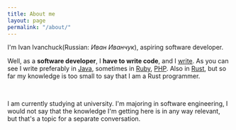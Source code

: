 ```yaml
---
title: About me
layout: page
permalink: "/about/"
---
```


I'm Ivan Ivanchuck(Russian: *Иван Иванчук*), aspiring software developer.

Well, as a **software developer**, I **have to write code**, and I [write](https://github.com/l3r8yJ). As you can see I write preferably in [Java](https://en.wikipedia.org/wiki/Java_(programming_language)), sometimes in [Ruby](https://en.wikipedia.org/wiki/Ruby_(programming_language)), [PHP](https://en.wikipedia.org/wiki/PHP). Also in [Rust](https://en.wikipedia.org/wiki/Rust_(programming_language)), but so far my knowledge is too small to say that I am a Rust programmer.

<br/>

I am currently studying at university. I'm majoring in software engineering, I would not say that the knowledge I'm getting here is in any way relevant, but that's a topic for a separate conversation.
